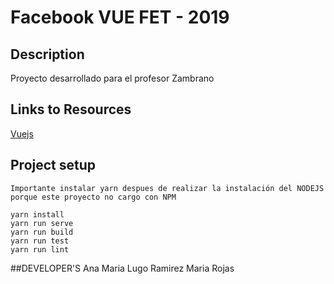 # Facebook VUE FET - 2019

## Description
Proyecto desarrollado para el profesor Zambrano 
## Links to Resources

[Vuejs](https://vuejs.org/)


## Project setup
```
Importante instalar yarn despues de realizar la instalación del NODEJS porque este proyecto no cargo con NPM

yarn install
yarn run serve
yarn run build
yarn run test
yarn run lint
```

##DEVELOPER'S
Ana Maria Lugo Ramirez 
Maria Rojas

